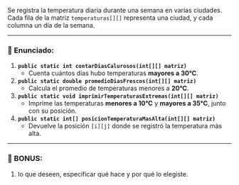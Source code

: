 Se registra la temperatura diaria durante una semana en varias ciudades. Cada fila de la matriz `temperaturas[][]` representa una ciudad, y cada columna un día de la semana.

---

### 🔧 Enunciado:

1. **`public static int contarDiasCalurosos(int[][] matriz)`**
    - Cuenta cuántos días hubo temperaturas **mayores a 30°C**.
2. **`public static double promedioDiasFrescos(int[][] matriz)`**
    - Calcula el promedio de temperaturas menores a **20°C**.
3. **`public static void imprimirTemperaturasExtremas(int[][] matriz)`**
    - Imprime las temperaturas **menores a 10°C** y **mayores a 35°C**, junto con su posición.
4. **`public static int[] posicionTemperaturaMasAlta(int[][] matriz)`**
    - Devuelve la posición `[i][j]` donde se registró la temperatura más alta.

---

### 🎯 BONUS:

1. lo que deseen, especificar qué hace y por qué lo elegiste.
